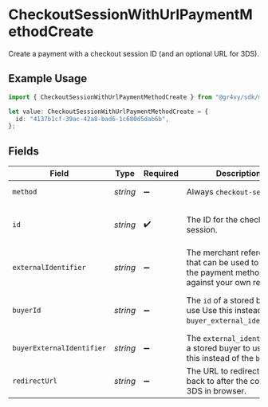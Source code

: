 # CheckoutSessionWithUrlPaymentMethodCreate

Create a payment with a checkout session ID (and an optional URL for 3DS).

## Example Usage

```typescript
import { CheckoutSessionWithUrlPaymentMethodCreate } from "@gr4vy/sdk/models/components";

let value: CheckoutSessionWithUrlPaymentMethodCreate = {
  id: "4137b1cf-39ac-42a8-bad6-1c680d5dab6b",
};
```

## Fields

| Field                                                                                         | Type                                                                                          | Required                                                                                      | Description                                                                                   | Example                                                                                       |
| --------------------------------------------------------------------------------------------- | --------------------------------------------------------------------------------------------- | --------------------------------------------------------------------------------------------- | --------------------------------------------------------------------------------------------- | --------------------------------------------------------------------------------------------- |
| `method`                                                                                      | *string*                                                                                      | :heavy_minus_sign:                                                                            | Always `checkout-session`                                                                     | checkout-session                                                                              |
| `id`                                                                                          | *string*                                                                                      | :heavy_check_mark:                                                                            | The ID for the checkout session.                                                              | 4137b1cf-39ac-42a8-bad6-1c680d5dab6b                                                          |
| `externalIdentifier`                                                                          | *string*                                                                                      | :heavy_minus_sign:                                                                            | The merchant reference that can be used to match the payment method against your own records. | card-12345                                                                                    |
| `buyerId`                                                                                     | *string*                                                                                      | :heavy_minus_sign:                                                                            | The `id` of a stored buyer to use Use this instead of the `buyer_external_identifier`.        | fe26475d-ec3e-4884-9553-f7356683f7f9                                                          |
| `buyerExternalIdentifier`                                                                     | *string*                                                                                      | :heavy_minus_sign:                                                                            | The `external_identifier` of a stored buyer to use. Use this instead of the `buyer_id`.       | buyer-12345                                                                                   |
| `redirectUrl`                                                                                 | *string*                                                                                      | :heavy_minus_sign:                                                                            | The URL to redirect a user back to after the complete 3DS in browser.                         |                                                                                               |